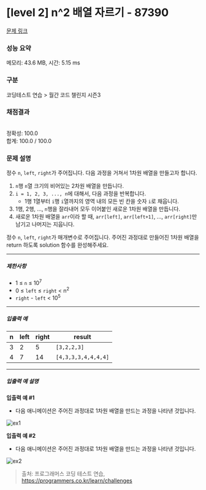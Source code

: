 # [level 2] n^2 배열 자르기 - 87390 

[문제 링크](https://school.programmers.co.kr/learn/courses/30/lessons/87390) 

### 성능 요약

메모리: 43.6 MB, 시간: 5.15 ms

### 구분

코딩테스트 연습 > 월간 코드 챌린지 시즌3

### 채점결과

<br/>정확성: 100.0<br/>합계: 100.0 / 100.0

### 문제 설명

<p style="user-select: auto;">정수 <code style="user-select: auto;">n</code>, <code style="user-select: auto;">left</code>, <code style="user-select: auto;">right</code>가 주어집니다. 다음 과정을 거쳐서 1차원 배열을 만들고자 합니다.</p>

<ol style="user-select: auto;">
<li style="user-select: auto;"><code style="user-select: auto;">n</code>행 <code style="user-select: auto;">n</code>열 크기의 비어있는 2차원 배열을 만듭니다.</li>
<li style="user-select: auto;"><code style="user-select: auto;">i = 1, 2, 3, ..., n</code>에 대해서, 다음 과정을 반복합니다.

<ul style="user-select: auto;">
<li style="user-select: auto;">1행 1열부터 <code style="user-select: auto;">i</code>행 <code style="user-select: auto;">i</code>열까지의 영역 내의 모든 빈 칸을 숫자 <code style="user-select: auto;">i</code>로 채웁니다.</li>
</ul></li>
<li style="user-select: auto;">1행, 2행, ..., <code style="user-select: auto;">n</code>행을 잘라내어 모두 이어붙인 새로운 1차원 배열을 만듭니다.</li>
<li style="user-select: auto;">새로운 1차원 배열을 <code style="user-select: auto;">arr</code>이라 할 때, <code style="user-select: auto;">arr[left]</code>, <code style="user-select: auto;">arr[left+1]</code>, ..., <code style="user-select: auto;">arr[right]</code>만 남기고 나머지는 지웁니다.</li>
</ol>

<p style="user-select: auto;">정수 <code style="user-select: auto;">n</code>, <code style="user-select: auto;">left</code>, <code style="user-select: auto;">right</code>가 매개변수로 주어집니다. 주어진 과정대로 만들어진 1차원 배열을 return 하도록 solution 함수를 완성해주세요.</p>

<hr style="user-select: auto;">

<h5 style="user-select: auto;">제한사항</h5>

<ul style="user-select: auto;">
<li style="user-select: auto;">1 ≤ <code style="user-select: auto;">n</code> ≤ 10<sup style="user-select: auto;">7</sup></li>
<li style="user-select: auto;">0 ≤ <code style="user-select: auto;">left</code> ≤ <code style="user-select: auto;">right</code> &lt; n<sup style="user-select: auto;">2</sup></li>
<li style="user-select: auto;"><code style="user-select: auto;">right</code> - <code style="user-select: auto;">left</code> &lt; 10<sup style="user-select: auto;">5</sup></li>
</ul>

<hr style="user-select: auto;">

<h5 style="user-select: auto;">입출력 예</h5>
<table class="table" style="user-select: auto;">
        <thead style="user-select: auto;"><tr style="user-select: auto;">
<th style="user-select: auto;">n</th>
<th style="user-select: auto;">left</th>
<th style="user-select: auto;">right</th>
<th style="user-select: auto;">result</th>
</tr>
</thead>
        <tbody style="user-select: auto;"><tr style="user-select: auto;">
<td style="user-select: auto;">3</td>
<td style="user-select: auto;">2</td>
<td style="user-select: auto;">5</td>
<td style="user-select: auto;"><code style="user-select: auto;">[3,2,2,3]</code></td>
</tr>
<tr style="user-select: auto;">
<td style="user-select: auto;">4</td>
<td style="user-select: auto;">7</td>
<td style="user-select: auto;">14</td>
<td style="user-select: auto;"><code style="user-select: auto;">[4,3,3,3,4,4,4,4]</code></td>
</tr>
</tbody>
      </table>
<hr style="user-select: auto;">

<h5 style="user-select: auto;">입출력 예 설명</h5>

<p style="user-select: auto;"><strong style="user-select: auto;">입출력 예 #1</strong></p>

<ul style="user-select: auto;">
<li style="user-select: auto;">다음 애니메이션은 주어진 과정대로 1차원 배열을 만드는 과정을 나타낸 것입니다.</li>
</ul>

<p style="user-select: auto;"><img src="https://grepp-programmers.s3.amazonaws.com/production/file_resource/103/FlattenedFills_ex1.gif" title="" alt="ex1" style="user-select: auto;"></p>

<p style="user-select: auto;"><strong style="user-select: auto;">입출력 예 #2</strong></p>

<ul style="user-select: auto;">
<li style="user-select: auto;">다음 애니메이션은 주어진 과정대로 1차원 배열을 만드는 과정을 나타낸 것입니다.</li>
</ul>

<p style="user-select: auto;"><img src="https://grepp-programmers.s3.amazonaws.com/production/file_resource/104/FlattenedFills_ex2.gif" title="" alt="ex2" style="user-select: auto;"></p>


> 출처: 프로그래머스 코딩 테스트 연습, https://programmers.co.kr/learn/challenges